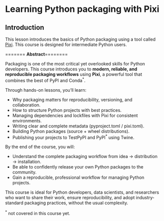 # Learning Python packaging with Pixi

## Introduction
This lesson introduces the basics of Python packaging using a tool called [Pixi](https://prefix.dev/).
This course is designed for intermediate Python users.

======= **Abstract**========

Packaging is one of the most critical yet overlooked skills for Python developers. This course introduces you to **modern, reliable, and reproducible packaging workflows** using **Pixi**, a powerful tool that combines the best of PyPI and Conda<sup>*</sup>.

Through hands-on lessons, you’ll learn:

- Why packaging matters for reproducibility, versioning, and collaboration.
- How to structure Python projects with best practices.
- Managing dependencies and lockfiles with Pixi for consistent environments.
- Writing clear and complete metadata (pyproject.toml / pixi.toml).
- Building Python packages (source + wheel distributions).
- Publishing your projects to TestPyPI and PyPI<sup>*</sup> using Twine.

By the end of the course, you will:

- Understand the complete packaging workflow from idea → distribution → installation.
- Be able to confidently release your own Python packages to the community.
- Gain a reproducible, professional workflow for managing Python projects.

This course is ideal for Python developers, data scientists, and researchers who want to share their work, ensure reproducibility, and adopt industry-standard packaging practices, without the usual complexity.

<sup>*</sup> not covered in this course yet.
